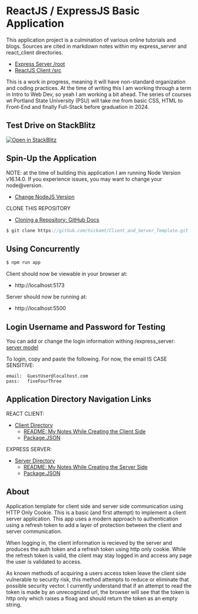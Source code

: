 # ReactJS / ExpressJS Basic Application

This application project is a culmination of various online tutorials and blogs. Sources are cited in markdown notes within my express_server and react_client directories.

- [Express Server /root](./express/)
- [ReactJS Client /src](./src)

This is a work in progress, meaning it will have non-standard organization and coding practices. At the time of writing this I am working through a term in Intro to Web Dev, so yeah I am working a bit ahead. The series of courses wt Portland State University (PSU) will take me from basic CSS, HTML to Front-End and finally Full-Stack before graduation in 2024.

## Test Drive on StackBlitz

[![Open in StackBlitz](https://developer.stackblitz.com/img/open_in_stackblitz.svg)](https://stackblitz.com/github/hickamt/HTTP_Only_App_Template/)

## Spin-Up the Application

NOTE: at the time of building this application I am running Node Version v16.14.0. If you experience issues, you may want to change your node@version.

- [Change NodeJS Version](https://dev.to/smpnjn/how-to-change-nodejs-version-34b7)

CLONE THIS REPOSITORY

- [Cloning a Repository: GitHub Docs](https://docs.github.com/en/repositories/creating-and-managing-repositories/cloning-a-repository)

```c
$ git clone https://github.com/hickamt/Client_and_Server_Template.git
```

## Using Concurrently

```c
$ npm run app
```

Client should now be viewable in your browser at:

- http://localhost:5173

Server should now be running at:

- http://localhost:5500

## Login Username and Password for Testing

You can add or change the login information withing /express_server: [server model](./express_server/model/users.json)

To login, copy and paste the following. For now, the email IS CASE SENSITIVE:

```
email:  GuestUser@localhost.com
pass:   fiveFourThree
```

## Application Directory Navigation Links

REACT CLIENT:

- [Client Directory](./react_client/)
  - [README: My Notes While Creating the Client Side](./react_client/README.md)
  - [Package.JSON](./react_client/package.json)

EXPRESS SERVER:

- [Server Directory](./express_server/)
  - [README: My Notes While Creating the Server Side](./express_server/README.md)
  - [Package.JSON](./express_server/package.json)

## About

Application template for client side and server side communication using HTTP Only Cookie. This is a basic (and first attempt) to implement a client server application. This app uses a modern approach to authentication using a refresh token to add a layer of protection between the client and server communication.

When logging in, the client information is recieved by the server and produces the auth token and a refresh token using http only cookie. While the refresh token is valid, the client may stay logged in and access any page the user is validated to access.

As known methods of acquiring a users access token leave the client side vulnerable to security risk, this method attempts to reduce or eliminate that possible security vector. I currently understand that if an attempt to read the token is made by an unrecognized url, the browser will see that the token is http only which raises a floag and should return the token as an empty string.
